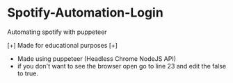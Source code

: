 # Spotify-Automation-Login
Automating spotify with puppeteer

[+] Made for educational purposes [+]
- Made using puppeteer (Headless Chrome NodeJS API)
- if you don't want to see the browser open go to line 23 and edit the false to true.


